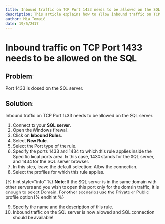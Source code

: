 ```yaml
---
title: Inbound traffic on TCP Port 1433 needs to be allowed on the SQL Server.
description: This article explains how to allow inbound traffic on TCP port 1433.
author: Mia Tomaić
date: 19/5/2017
---
```


# Inbound traffic on TCP Port 1433 needs to be allowed on the SQL

## Problem:

Port 1433 is closed on the SQL server.

## Solution:

Inbound traffic on TCP Port 1433 needs to be allowed on the SQL server. 

1. Connect to your **SQL server**.   
2. Open the Windows firewall.   
3. Click on **Inbound Rules**.  
4. Select **New Rule**.   
5. Select the Port type of the rule.   
6. Specify the ports 1433 and 1434 to which this rule applies inside the Specific local ports area. In this case, 1433 stands for the SQL server, and 1434 for the SQL server browser.   
7. In this step, leave the default selection: Allow the connection.   
8. Select the profiles for which this rule applies.

{% hint style="info" %}
**Note**: If the SQL server is in the same domain with other servers and you wish to open this port only for the domain traffic, it is enough to select Domain. For other scenarios use the Private or Public profile option
{% endhint %}

9. Specify the name and the description of this rule.  
10. Inbound traffic on the SQL server is now allowed and SQL connection should be available!

